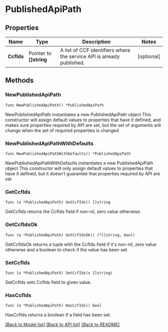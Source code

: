 # PublishedApiPath

## Properties

Name | Type | Description | Notes
------------ | ------------- | ------------- | -------------
**CcfIds** | Pointer to **[]string** | A list of CCF identifiers where the service API is already published. | [optional] 

## Methods

### NewPublishedApiPath

`func NewPublishedApiPath() *PublishedApiPath`

NewPublishedApiPath instantiates a new PublishedApiPath object
This constructor will assign default values to properties that have it defined,
and makes sure properties required by API are set, but the set of arguments
will change when the set of required properties is changed

### NewPublishedApiPathWithDefaults

`func NewPublishedApiPathWithDefaults() *PublishedApiPath`

NewPublishedApiPathWithDefaults instantiates a new PublishedApiPath object
This constructor will only assign default values to properties that have it defined,
but it doesn't guarantee that properties required by API are set

### GetCcfIds

`func (o *PublishedApiPath) GetCcfIds() []string`

GetCcfIds returns the CcfIds field if non-nil, zero value otherwise.

### GetCcfIdsOk

`func (o *PublishedApiPath) GetCcfIdsOk() (*[]string, bool)`

GetCcfIdsOk returns a tuple with the CcfIds field if it's non-nil, zero value otherwise
and a boolean to check if the value has been set.

### SetCcfIds

`func (o *PublishedApiPath) SetCcfIds(v []string)`

SetCcfIds sets CcfIds field to given value.

### HasCcfIds

`func (o *PublishedApiPath) HasCcfIds() bool`

HasCcfIds returns a boolean if a field has been set.


[[Back to Model list]](../README.md#documentation-for-models) [[Back to API list]](../README.md#documentation-for-api-endpoints) [[Back to README]](../README.md)


